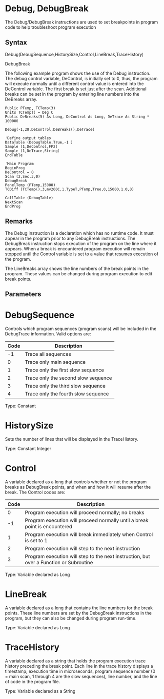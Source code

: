 # Debug, DebugBreak

The Debug/DebugBreak instructions are used to set breakpoints in program code to help troubleshoot program execution

## Syntax

Debug(DebugSequence,HistorySize,Control,LineBreak,TraceHistory)

DebugBreak

The following example program shows the use of the Debug instruction. The debug control variable, DeControl, is initially set to 0, thus, the program will execute normally until a different control value is entered into the DeControl variable. The first break is set just after the scan. Additional breaks can be set in the program by entering line numbers into the DeBreaks array.

```
Public PTemp, TCTemp(3)
Units TCTemp() = Deg C
Public DeBreaks(5) As Long, DeControl As Long, DeTrace As String * 100000

Debug(-1,20,DeControl,DeBreaks(),DeTrace)

'Define output tables
DataTable (DebugTable,True,-1 )
Sample (1,DeControl,FP2)
Sample (1,DeTrace,String)
EndTable

'Main Program
BeginProg
DeControl = 0
Scan (2,Sec,3,0)
DebugBreak
PanelTemp (PTemp,15000)
TCDiff (TCTemp(),3,mv200C,1,TypeT,PTemp,True,0,15000,1.0,0)

CallTable (DebugTable)
NextScan
EndProg
```

## Remarks

The Debug instruction is a declaration which has no runtime code. It must appear in the program prior to any DebugBreak instructions. The DebugBreak instruction stops execution of the program on the line where it appears. When a break is encountered program execution will remain stopped until the Control variable is set to a value that resumes execution of the program.

The LineBreaks array shows the line numbers of the break points in the program. These values can be changed during program execution to edit break points.

## Parameters

# DebugSequence

Controls which program sequences (program scans) will be included in the DebugTrace information. Valid options are:

| Code | Description                         |
| ---- | ----------------------------------- |
| -1   | Trace all sequences                 |
| 0    | Trace only main sequence            |
| 1    | Trace only the first slow sequence  |
| 2    | Trace only the second slow sequence |
| 3    | Trace only the third slow sequence  |
| 4    | Trace only the fourth slow sequence |

Type: Constant

# HistorySize

Sets the number of lines that will be displayed in the TraceHistory.

Type: Constant Integer

# Control

A variable declared as a long that controls whether or not the program breaks as DebugBreak points, and when and how it will resume after the break. The Control codes are:

| Code | Description                                                                            |
| ---- | -------------------------------------------------------------------------------------- |
| 0    | Program execution will proceed normally; no breaks                                     |
| -1   | Program execution will proceed normally until a break point is encountered             |
| 1    | Program execution will break immediately when Control is set to 1                      |
| 2    | Program execution will step to the next instruction                                    |
| 3    | Program execution will step to the next instruction, but over a Function or Subroutine |

Type: Variable declared as Long

# LineBreak

A variable declared as a long that contains the line numbers for the break points. These line numbers are set by the DebugBreak instructions in the program, but they can also be changed during program run-time.

Type: Variable declared as Long

# TraceHistory

A variable declared as a string that holds the program execution trace history preceding the break point. Each line in the trace history displays a timestamp, execution time in microseconds, program sequence number (0 = main scan, 1 through 4 are the slow sequences), line number, and the line of code in the program file.

Type: Variable declared as a String
